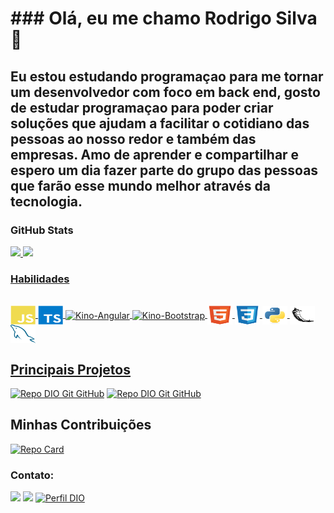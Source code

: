 <div>
  <h1>### Olá, eu me chamo Rodrigo Silva 👋</h1>
  
  <h2>
    Eu estou estudando programaçao para me tornar um desenvolvedor com foco em back end, gosto de estudar programaçao para poder criar soluções que ajudam a facilitar o cotidiano das pessoas ao nosso redor e também das empresas.
Amo de aprender e compartilhar e espero um dia fazer parte do grupo das pessoas que farão esse mundo melhor através da tecnologia.
  </h2>
</div>

### GitHub Stats

<div>
  <a href="https://github.com/KinoDerToten">
  <img height="180em" src="https://github-readme-stats.vercel.app/api?username=KinoDerToten&show_icons=true&theme=tokyonight&include_all_commits=true&count_private=true"/>
  <img height="180em" src="https://github-readme-stats.vercel.app/api/top-langs/?username=KinoDerToten&layout=compact&langs_count=7&theme=tokyonight"/>
</div>

### Habilidades

 <div style="display: inline_block"><br>
  <img align="center" alt="Kino-Js" height="30" width="40" src="https://raw.githubusercontent.com/devicons/devicon/master/icons/javascript/javascript-plain.svg">
  <img align="center" alt="Kino-Ts" height="30" width="40" src="https://raw.githubusercontent.com/devicons/devicon/master/icons/typescript/typescript-plain.svg">
  <img align="center" alt="Kino-Angular" height="30" width="40"  src="https://cdn.jsdelivr.net/gh/devicons/devicon/icons/angularjs/angularjs-original.svg" />
  <img align="center" alt="Kino-Bootstrap" height="30" width="40" src="https://cdn.jsdelivr.net/gh/devicons/devicon/icons/bootstrap/bootstrap-plain-wordmark.svg" />
  <img align="center" alt="Kino-HTML" height="30" width="40" src="https://raw.githubusercontent.com/devicons/devicon/master/icons/html5/html5-original.svg">
  <img align="center" alt="Kino-CSS" height="30" width="40" src="https://raw.githubusercontent.com/devicons/devicon/master/icons/css3/css3-original.svg">
  <img align="center" alt="Kino-CSS" height="30" width="40" src="https://github.com/devicons/devicon/blob/master/icons/python/python-original.svg">
  <img align="center" alt="Kino-CSS" height="30" width="40" src="https://github.com/devicons/devicon/blob/master/icons/flask/flask-original.svg">
  <img align="center" alt="Kino-CSS" height="30" width="40" src="https://github.com/devicons/devicon/blob/master/icons/mysql/mysql-original.svg">
   
</div>
 
 ##

## Principais Projetos

[![Repo DIO Git GitHub](https://github-readme-stats.vercel.app/api/pin/?username=KinoDerToten&repo=To-Do-List-Angular&bg_color=000&border_color=30A3DC&show_icons=true&icon_color=30A3DC&title_color=E94D5F&text_color=FFF)](https://github.com/KinoDerToten/To-Do-List-Angular)
[![Repo DIO Git GitHub](https://github-readme-stats.vercel.app/api/pin/?username=KinoDerToten&repo=calculadora-angular&bg_color=000&border_color=30A3DC&show_icons=true&icon_color=30A3DC&title_color=E94D5F&text_color=FFF)](https://github.com/KinoDerToten/calculadora-angular)

## Minhas Contribuições

[![Repo Card](https://github-readme-stats.vercel.app/api/pin/?username=KinoDerToten&repo=dio-lab-open-source&bg_color=000&border_color=30A3DC&show_icons=true&icon_color=30A3DC&title_color=E94D5F&text_color=FFF)](https://github.com/KinoDerToten/dio-lab-open-source)

### Contato:

[<img src="https://img.shields.io/badge/LinkedIn-0077B5?style=for-the-badge&logo=linkedin&logoColor=white" />](https://www.linkedin.com/in/rodrigo-silva-79169b198/)
<a href = "mailto:rodrigodamasceno115@gmail.com"><img src="https://img.shields.io/badge/-Gmail-%23333?style=for-the-badge&logo=gmail&logoColor=white" target="_blank"></a>
[![Perfil DIO](https://img.shields.io/badge/-Meu%20Perfil%20na%20DIO-30A3DC?style=for-the-badge)](https://web.dio.me/users/rodrigodamasceno115/)
